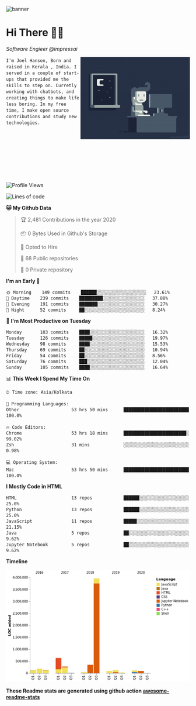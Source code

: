 ![banner](https://images.unsplash.com/photo-1553851935-cad21b77d358?ixlib=rb-1.2.1&ixid=eyJhcHBfaWQiOjEyMDd9&auto=format&fit=crop&w=2250&h=500&q=80)

# Hi There 👋🏼

<em>Software Engieer @impressai</em>

<img align='right' src="https://raw.githubusercontent.com/Joel-hanson/Joel-hanson/master/e426702edf874b181aced1e2fa5c6cde.gif" width="300">

```I'm Joel Hanson, Born and raised in Kerala , India. I served in a couple of start-ups that provided me the skills to step on. Curretly working with chatbots, and creating things to make life less boring. In my free time, I make open source contributions and study new technologies.```

<br></br>
<br></br>
<br></br>
# 


<!--START_SECTION:waka-->
![Profile Views](http://img.shields.io/badge/Profile%20Views-1-blue)

![Lines of code](https://img.shields.io/badge/From%20Hello%20World%20I%27ve%20Written-15.0%20million%20Lines%20of%20code-blue)

**🐱 My Github Data** 

> 🏆 2,481 Contributions in the year 2020
 > 
> 📦 0 Bytes Used in Github's Storage 
 > 
> 💼 Opted to Hire
 > 
> 📜 68 Public repositories
 > 
> 🔑 0 Private repository 
 > 
**I'm an Early 🐤** 

```text
🌞 Morning    149 commits    ██████░░░░░░░░░░░░░░░░░░░   23.61% 
🌆 Daytime    239 commits    █████████░░░░░░░░░░░░░░░░   37.88% 
🌃 Evening    191 commits    ███████░░░░░░░░░░░░░░░░░░   30.27% 
🌙 Night      52 commits     ██░░░░░░░░░░░░░░░░░░░░░░░   8.24%

```
📅 **I'm Most Productive on Tuesday** 

```text
Monday       103 commits    ████░░░░░░░░░░░░░░░░░░░░░   16.32% 
Tuesday      126 commits    █████░░░░░░░░░░░░░░░░░░░░   19.97% 
Wednesday    98 commits     ████░░░░░░░░░░░░░░░░░░░░░   15.53% 
Thursday     69 commits     ██░░░░░░░░░░░░░░░░░░░░░░░   10.94% 
Friday       54 commits     ██░░░░░░░░░░░░░░░░░░░░░░░   8.56% 
Saturday     76 commits     ███░░░░░░░░░░░░░░░░░░░░░░   12.04% 
Sunday       105 commits    ████░░░░░░░░░░░░░░░░░░░░░   16.64%

```


📊 **This Week I Spend My Time On** 

```text
⌚︎ Time zone: Asia/Kolkata

💬 Programming Languages: 
Other                    53 hrs 50 mins      █████████████████████████   100.0%

🔥 Code Editors: 
Chrome                   53 hrs 18 mins      ████████████████████████░   99.02% 
Zsh                      31 mins             ░░░░░░░░░░░░░░░░░░░░░░░░░   0.98%

💻 Operating System: 
Mac                      53 hrs 50 mins      █████████████████████████   100.0%

```

**I Mostly Code in HTML** 

```text
HTML                     13 repos            ██████░░░░░░░░░░░░░░░░░░░   25.0% 
Python                   13 repos            ██████░░░░░░░░░░░░░░░░░░░   25.0% 
JavaScript               11 repos            █████░░░░░░░░░░░░░░░░░░░░   21.15% 
Java                     5 repos             ██░░░░░░░░░░░░░░░░░░░░░░░   9.62% 
Jupyter Notebook         5 repos             ██░░░░░░░░░░░░░░░░░░░░░░░   9.62%

```


**Timeline**

![Chart not found](https://github.com/Joel-hanson/Joel-hanson/blob/master/charts/bar_graph.png) 


<!--END_SECTION:waka-->

**These Readme stats are generated using github action [awesome-readme-stats](https://github.com/anmol098/waka-readme-stats)**
